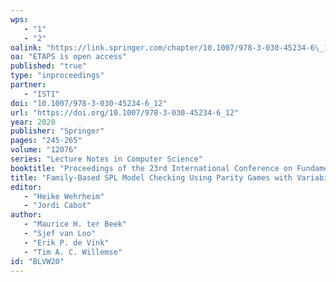 ```yaml
---
wps: 
   - "1"
   - "2"
oalink: "https://link.springer.com/chapter/10.1007/978-3-030-45234-6\_12"
oa: "ETAPS is open access"
published: "true"
type: "inproceedings"
partner: 
   - "ISTI"
doi: "10.1007/978-3-030-45234-6_12"
url: "https://doi.org/10.1007/978-3-030-45234-6_12"
year: 2020
publisher: "Springer"
pages: "245-265"
volume: "12076"
series: "Lecture Notes in Computer Science"
booktitle: "Proceedings of the 23rd International Conference on Fundamental Approaches to Software Engineering (FASE 2020), Held as Part of the European Joint  Conferences on Theory and Practice of Software (ETAPS 2020)"
title: "Family-Based SPL Model Checking Using Parity Games with Variability"
editor: 
   - "Heike Wehrheim"
   - "Jordi Cabot"
author: 
   - "Maurice H. ter Beek"
   - "Sjef van Loo"
   - "Erik P. de Vink"
   - "Tim A. C. Willemse"
id: "BLVW20"
---
```

